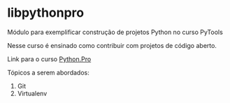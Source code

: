 # libpythonpro

Módulo para exemplificar construção de projetos Python no curso PyTools

Nesse curso é ensinado como contribuir com projetos de código aberto.

Link para o curso [Python.Pro](https://www.python.pro.br/)

Tópicos a serem abordados:

1. Git
2. Virtualenv
